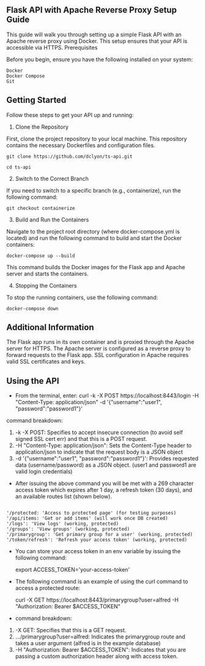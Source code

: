 ## Flask API with Apache Reverse Proxy Setup Guide

This guide will walk you through setting up a simple Flask API with an Apache reverse proxy using Docker. This setup ensures that your API is accessible via HTTPS.
Prerequisites

Before you begin, ensure you have the following installed on your system:

    Docker
    Docker Compose
    Git

## Getting Started

Follow these steps to get your API up and running:
1. Clone the Repository

First, clone the project repository to your local machine. This repository contains the necessary Dockerfiles and configuration files.



    git clone https://github.com/dclyon/ts-api.git 

    cd ts-api
2. Switch to the Correct Branch

If you need to switch to a specific branch (e.g., containerize), run the following command:

    git checkout containerize

3. Build and Run the Containers

Navigate to the project root directory (where docker-compose.yml is located) and run the following command to build and start the Docker containers:


    docker-compose up --build

This command builds the Docker images for the Flask app and Apache server and starts the containers.

4. Stopping the Containers

To stop the running containers, use the following command:

    docker-compose down


## Additional Information

The Flask app runs in its own container and is proxied through the Apache server for HTTPS.
    The Apache server is configured as a reverse proxy to forward requests to the Flask app.
    SSL configuration in Apache requires valid SSL certificates and keys.

## Using the API

- From the terminal, enter:
    curl -k -X POST https://localhost:8443/login -H "Content-Type: application/json" -d '{"username":"user1", "password":"password1"}'

command breakdown:
1. -k -X POST: Specifies to accept insecure connection (to avoid self signed SSL cert err) and that  this is a POST request.
2. -H "Content-Type: application/json": Sets the Content-Type header to application/json to indicate that the request body is a JSON object
3. -d '{"username":"user1", "password":"password1"}': Provides requested data (username/password) as a JSON object. (user1 and password1 are valid login credentials)

- After issuing the above command you will be met with a 269 character access token which expires after 1 day, a refresh token (30 days), and an available routes list (shown below).
```

'/protected: 'Access to protected page' (for testing purposes)
'/api/items: 'Get or add items' (will work once DB created)
'/logs': 'View logs' (working, protected)
'/groups': 'View groups' (working, protected)
'/primarygroup': 'Get primary group for a user' (working, protected)
'/token/refresh': 'Refresh your access token' (working, protected)

```
- You can store your access token in an env variable by issuing the following command:

    export ACCESS_TOKEN='your-access-token'

- The following command is an example of using the curl command to access a protected route:

    curl -X GET https://localhost:8443/primarygroup?user=alfred -H "Authorization: Bearer $ACCESS_TOKEN"

- command breakdown:
1. -X GET: Specifies that this is a GET request.
2. .../primarygroup?user=alfred: Indicates the primarygroup route and takes a user argument (alfred is in the example database)
3. -H "Authorization: Bearer $ACCESS_TOKEN": Indicates that you are passing a custom authorization header along with access token.

